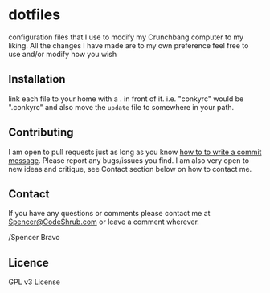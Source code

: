 dotfiles
========

configuration files that I use to modify my Crunchbang computer to my liking. All the changes I have made are to my own preference feel free to use and/or modify how you wish

## Installation

link each file to your home with a . in front of it. i.e. "conkyrc" would be ".conkyrc"
and also move the `update` file to somewhere in your path.


## Contributing

I am open to pull requests just as long as you know <a href="http://tbaggery.com/2008/04/19/a-note-about-git-commit-messages.html" target= "_blank">how to to write a commit
message</a>.
Please report any bugs/issues you find. I am also very open to new ideas and
critique, see Contact section below on how to contact me.

## Contact

If you have any questions or comments please contact me at <a title="Spencer@codeshrub.com" href="mailto:Spencer@codeshrub.com">Spencer@CodeShrub.com</a> or leave a comment wherever.

/Spencer Bravo

## Licence

GPL v3 License
